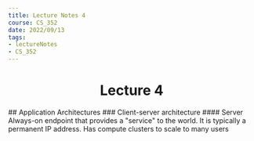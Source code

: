 ```yaml
---
title: Lecture Notes 4
course: CS_352
date: 2022/09/13
tags: 
- lectureNotes
- CS_352
---
```


<center><h1>Lecture 4</h1></center>
## Application Architectures
### Client-server architecture
#### Server
Always-on endpoint that provides a "service" to the world. It is typically a permanent IP address. Has compute clusters to scale to many users